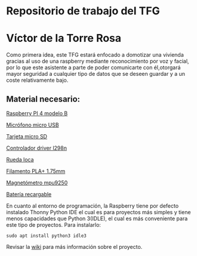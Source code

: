 # Repositorio de trabajo del TFG
# Víctor de la Torre Rosa

Como primera idea, este TFG estará enfocado a domotizar una vivienda
gracias al uso de una raspberry mediante reconocimiento por voz y facial, por lo
que este asistente a parte de poder comunicarte con él,otorgará mayor seguridad 
a cualquier tipo de datos que se deseen guardar y a un coste relativamente bajo.

## Material necesario:

[Raspberry PI 4 modelo B](https://www.amazon.es/Raspberry-Modelo-Cortex-A72-1-50GHz-Bluetooth/dp/B0CJ4XHZ4G/ref=sr_1_1_sspa?__mk_es_ES=%C3%85M%C3%85%C5%BD%C3%95%C3%91&crid=2PC3BKPDGNP9T&dib=eyJ2IjoiMSJ9.JC3sH7yAJO39e093s-s2MB6--RiRzs-pjKdtN28bw4srryrt8yXVd_wlzPO6hZgCq65K9AIH0sEG8kIDFgwSwnUxb_3y7JMFhehZRV-qRK4q7s-8fuFh4BpcBpOn1te7EJRr5AVPRmkBUKH2ti3ZGQohnMS5g0jRL4OfybnpCzHtRZgkbL3BvtNnmg6A5q_bO4v8Zi9Tdfq2Zysh5MiLonG4nbrQSjwAGCp623wJUGLhmTqBmGMq7fRzUz901oXxqFyWpDAWdAaHiye8vOZ3lhnQlDJQ0a11zAcqKcjIi5Q.MRYY3SQNXola7rxlXhBrxfLWnvFT1A1Et7W2cSlP5Eo&dib_tag=se&keywords=RASPBERRY+PI+4&qid=1720372489&s=computers&sprefix=raspberry+pi+4%2Ccomputers%2C125&sr=1-1-spons&sp_csd=d2lkZ2V0TmFtZT1zcF9hdGY&psc=1)  

[Micrófono micro USB](https://www.amazon.es/gp/product/B08BHM9VVW/ref=ox_sc_act_title_1?smid=A19HXCV96LJNAY&psc=1)

[Tarjeta micro SD](https://es.aliexpress.com/item/1005004635543631.html?src=google&src=google&albch=shopping&acnt=439-079-4345&slnk=&plac=&mtctp=&albbt=Google_7_shopping&albagn=888888&isSmbAutoCall=false&needSmbHouyi=false&albcp=18928172568&albag=&trgt=&crea=es1005004635543631&netw=x&device=c&albpg=&albpd=es1005004635543631&gclid=CjwKCAjwjaWoBhAmEiwAXz8DBYf6haE6xSgjybUdS7EWzRFEFk05sSMhARAr1vwOo0HNLKLyF9iLgBoCo6UQAvD_BwE&gclsrc=aw.ds&aff_fcid=3aec91ffbc8a497c9827789aa2d28dc9-1695144512619-01772-UneMJZVf&aff_fsk=UneMJZVf&aff_platform=aaf&sk=UneMJZVf&aff_trace_key=3aec91ffbc8a497c9827789aa2d28dc9-1695144512619-01772-UneMJZVf&terminal_id=30f772f43aff415480e751d9893a0371&afSmartRedirect=y)

[Controlador driver l298n](https://www.amazon.es/OcioDual-Controlador-Motores-Driver-Stepper/dp/B07YNR5KWP/ref=asc_df_B07YNR5KWP/?tag=googshopes-21&linkCode=df0&hvadid=699788246605&hvpos=&hvnetw=g&hvrand=7518927531183041364&hvpone=&hvptwo=&hvqmt=&hvdev=c&hvdvcmdl=&hvlocint=&hvlocphy=1005492&hvtargid=pla-1875528526707&psc=1&mcid=18ec99e215033d9bab88ec609c0d53ed&gad_source=1)

[Rueda loca](https://www.planetaelectronico.com/rueda-loca-para-robot-diy-p-16998.html)

[Filamento PLA+ 1.75mm](https://www.amazon.es/SUNLU-PLA-3D-1-75mm-dimensional/dp/B07W47D4YZ/ref=sr_1_7?adgrpid=56241830615&dib=eyJ2IjoiMSJ9.g7hg6OyKWiLrTanEhk-fKywiKIyOsiKR45ynx-ZTt6r6zbl7amja3D1CtVccgyp-DLGewO5o4y5UaSDSiLOEP9YVyt5wZ2KMSE7lFJ6X2E_NZoHGe7bz33r0Q_iQH_wCeEBZhHDrooyH46gV14oGGYs3YH_goPcVtE8y-ekbCES2ojM8JPz5Ir-DnOyjfCGWTg6ieLfnH2yzscTeS7EHVxVWRNCIhz8EtJ2be_TVIU9Ql2PIqXyTJH4V9ogW1GjcUrAnALJs7PXWhNziALDGNUguiUv66gBt25NyGV8vDKQ.d5SL9a-RmHAiHKj83hFGjjMEGJok65WnPHJJnA4HVms&dib_tag=se&hvadid=685380943437&hvdev=c&hvlocphy=1005492&hvnetw=g&hvqmt=e&hvrand=8207918468773664201&hvtargid=kwd-320431463035&hydadcr=17380_2261118&keywords=plastico%2Bimpresora%2B3d&qid=1720372270&sr=8-7&th=1)

[Magnetómetro mpu9250](https://es.aliexpress.com/item/1005006375372078.html?srcSns=sns_WhatsApp&spreadType=socialShare&bizType=ProductDetail&social_params=60926151217&aff_fcid=5bbd7695bc3f47c398213b0bed5873e6-1735402955029-08760-_EyAmNQg&tt=MG&aff_fsk=_EyAmNQg&shareId=60926151217&businessType=ProductDetail&platform=AE&afSmartRedirect=y&dp=2b4b860b-a2f0-4fb5-9d5d-62c82218616f&af=5f979ce5d915b86bee3f7002&aff_fcid=31461b21089e46b8bbf699b774adaa52-1735402961832-00360-_onukj0T&aff_fsk=_onukj0T&aff_platform=api-new-link-generate&sk=_onukj0T&aff_trace_key=31461b21089e46b8bbf699b774adaa52-1735402961832-00360-_onukj0T&terminal_id=30f772f43aff415480e751d9893a0371&afSmartRedirect=y)

[Batería recargable](https://www.amazon.es/Gecoty%C2%AE-Bater%C3%ADa-recargable-2400mAh-Conector/dp/B091232MQT/ref=asc_df_B091232MQT?mcid=3824920af077376bb9c016f114144a16&tag=googshopes-21&linkCode=df0&hvadid=699849219014&hvpos=&hvnetw=g&hvrand=9518630481831981493&hvpone=&hvptwo=&hvqmt=&hvdev=c&hvdvcmdl=&hvlocint=&hvlocphy=9217611&hvtargid=pla-1238453398530&psc=1&gad_source=1)

En cuanto al entorno de programación, la Raspberry tiene por defecto 
instalado Thonny Python IDE el cual es para proyectos más simples y tiene menos
capacidades que Python 3(IDLE), el cual es más conveniente para este tipo de 
proyectos. Para instalarlo:

```
sudo apt install python3 idle3
``` 

Revisar la [wiki](https://github.com/RoboticsURJC/tfg-vdelatorre/wiki) para más información sobre el proyecto.
